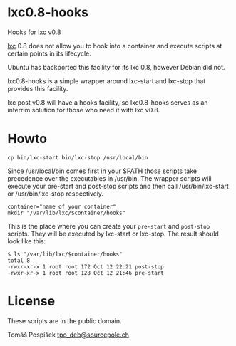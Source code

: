 lxc0.8-hooks
============

Hooks for lxc v0.8

[lxc](https://github.com/lxc/lxc) 0.8 does not allow you to hook into a
container and execute scripts at certain points in its lifecycle.

Ubuntu has backported this facility for its lxc 0.8, however Debian did
not.

lxc0.8-hooks is a simple wrapper around lxc-start and lxc-stop that
provides this facility.

lxc post v0.8 will have a hooks facility, so lxc0.8-hooks serves as an
interrim solution for those who need it with lxc v0.8.


Howto
=====

    cp bin/lxc-start bin/lxc-stop /usr/local/bin

Since /usr/local/bin comes first in your $PATH those scripts take
precedence over the executables in /usr/bin. The wrapper scripts will
execute your pre-start and post-stop scripts and then call
/usr/bin/lxc-start or /usr/bin/lxc-stop respectively.

    container="name of your container"
    mkdir "/var/lib/lxc/$container/hooks"

This is the place where you can create your <code>pre-start</code> and
<code>post-stop</code> scripts. They will be executed by lxc-start or
lxc-stop. The result should look like this:

    $ ls "/var/lib/lxc/$container/hooks"
    total 8
    -rwxr-xr-x 1 root root 172 Oct 12 22:21 post-stop
    -rwxr-xr-x 1 root root 128 Oct 12 21:46 pre-start


License
=======

These scripts are in the public domain.

Tomáš Pospíšek <tpo_deb@sourcepole.ch>
